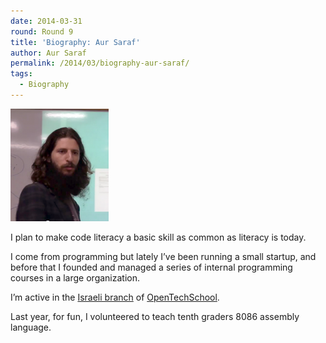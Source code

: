 ```yaml
---
date: 2014-03-31
round: Round 9
title: 'Biography: Aur Saraf'
author: Aur Saraf
permalink: /2014/03/biography-aur-saraf/
tags:
  - Biography
---
```

[<img class=" wp-image-6517 alignleft" alt="portrait_brighter" src="/uploads/2014/03/portrait_brighter-262x300.png" width="157" height="180" />][1]

I plan to make code literacy a basic skill as common as literacy is today.

I come from programming but lately I&#8217;ve been running a small startup, and before that I founded and managed a series of internal programming courses in a large organization.

I&#8217;m active in the [Israeli branch][2] of [OpenTechSchool][3].

Last year, for fun, I volunteered to teach tenth graders 8086 assembly language.

 [1]: /uploads/2014/03/portrait_brighter.png
 [2]: http://www.meetup.com/opentechschool-tel-aviv/
 [3]: http://www.opentechschool.org/
